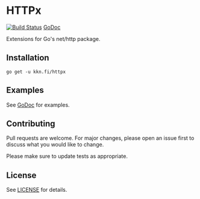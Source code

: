 # HTTPx

[![Build Status](https://travis-ci.org/kare/httpx.svg?branch=master)](https://travis-ci.org/kare/httpx)
[GoDoc](https://pkg.go.dev/kkn.fi/httpx)

Extensions for Go's net/http package.

## Installation

    go get -u kkn.fi/httpx

## Examples

See [GoDoc](https://pkg.go.dev/kkn.fi/httpx) for examples.

## Contributing

Pull requests are welcome. For major changes, please open an issue first
to discuss what you would like to change.

Please make sure to update tests as appropriate.

## License

See [LICENSE](LICENSE) for details.

